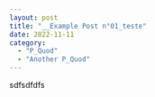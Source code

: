 ```yaml
---
layout: post
title: "__Example Post n°01_teste"
date: 2022-11-11
category:
  - "P_Quod"
  - "Another P_Quod"
---
```

sdfsdfdfs